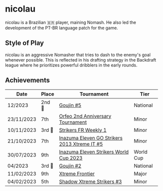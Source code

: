# nicolau

nicolau is a Brazilian :brazil: player, maining Nomash. He also led the development of the PT-BR language patch for the game.

## Style of Play

nicolau is an aggressive Nomasher that tries to dash to the enemy's goal whenever possible. This is reflected in his drafting strategy in the Backdraft league where he prioritizes powerful dribblers in the early rounds.

## Achievements

|Date|Place|Tournament|Tier|
|-|-|-|-|
| 12/2023 | 2nd :2nd_place_medal: | [Goujin #5](../../tournaments/lemonade/xgoujin5.md) | National |
| 23/11/2023 | 7th |[Orfeo 2nd Anniversary Tournament](../../tournaments/orfeo/orfeoanni.md) | Minor |
| 10/11/2023 |3rd :3rd_place_medal:| [Strikers FR Weekly 1](../../tournaments/weeklies/weekly1.md) | Minor |
| 21/10/2023 | 7th | [Inazuma Eleven GO Strikers 2013 Xtreme IT #5](../../tournaments/italia/it5.md) | Minor |
| 30/07/2023 | 9th | [Inazuma Eleven Strikers World Cup 2023](../../tournaments/worldcup23.md) | World Cup |
| 04/2023 | 3rd :3rd_place_medal: | [Goujin #2](../../tournaments/lemonade/xgoujin2.md) | National |
| 11/02/2023 | 9th | [Xtreme Frontier](../../tournaments/sf/xf.md) | Major |
| 04/02/2023 | 5th | [Shadow Xtreme Strikers #3](../../tournaments/shadow/shadow3.md) | Minor |